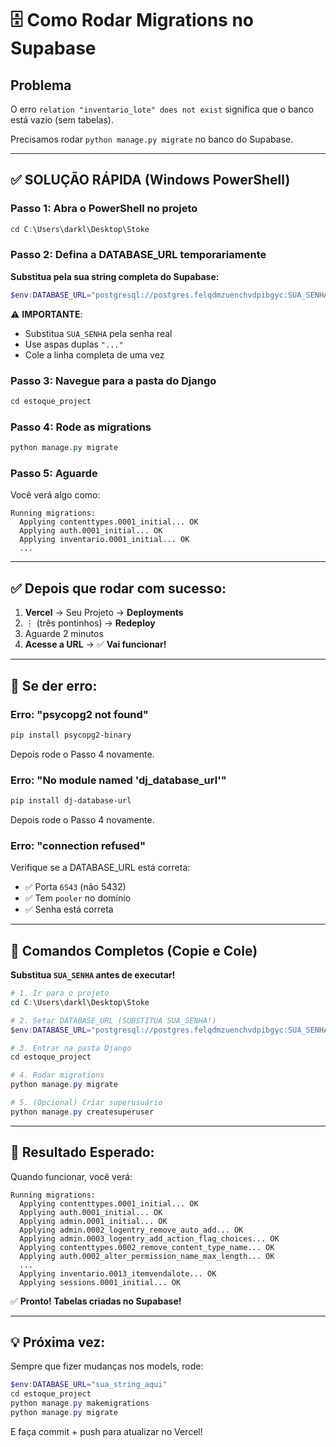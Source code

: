 # 🗄️ Como Rodar Migrations no Supabase

## Problema

O erro `relation "inventario_lote" does not exist` significa que o banco está vazio (sem tabelas).

Precisamos rodar `python manage.py migrate` no banco do Supabase.

---

## ✅ **SOLUÇÃO RÁPIDA (Windows PowerShell)**

### Passo 1: Abra o PowerShell no projeto

```powershell
cd C:\Users\darkl\Desktop\Stoke
```

### Passo 2: Defina a DATABASE_URL temporariamente

**Substitua pela sua string completa do Supabase:**

```powershell
$env:DATABASE_URL="postgresql://postgres.felqdmzuenchvdpibgyc:SUA_SENHA@aws-1-sa-east-1.pooler.supabase.com:6543/postgres"
```

⚠️ **IMPORTANTE**: 
- Substitua `SUA_SENHA` pela senha real
- Use aspas duplas `"..."`
- Cole a linha completa de uma vez

### Passo 3: Navegue para a pasta do Django

```powershell
cd estoque_project
```

### Passo 4: Rode as migrations

```powershell
python manage.py migrate
```

### Passo 5: Aguarde

Você verá algo como:
```
Running migrations:
  Applying contenttypes.0001_initial... OK
  Applying auth.0001_initial... OK
  Applying inventario.0001_initial... OK
  ...
```

---

## ✅ **Depois que rodar com sucesso:**

1. **Vercel** → Seu Projeto → **Deployments**
2. ⋮ (três pontinhos) → **Redeploy**
3. Aguarde 2 minutos
4. **Acesse a URL** → ✅ **Vai funcionar!**

---

## 🐛 **Se der erro:**

### Erro: "psycopg2 not found"

```powershell
pip install psycopg2-binary
```

Depois rode o Passo 4 novamente.

### Erro: "No module named 'dj_database_url'"

```powershell
pip install dj-database-url
```

Depois rode o Passo 4 novamente.

### Erro: "connection refused"

Verifique se a DATABASE_URL está correta:
- ✅ Porta `6543` (não 5432)
- ✅ Tem `pooler` no domínio
- ✅ Senha está correta

---

## 📝 **Comandos Completos (Copie e Cole)**

**Substitua `SUA_SENHA` antes de executar!**

```powershell
# 1. Ir para o projeto
cd C:\Users\darkl\Desktop\Stoke

# 2. Setar DATABASE_URL (SUBSTITUA SUA_SENHA!)
$env:DATABASE_URL="postgresql://postgres.felqdmzuenchvdpibgyc:SUA_SENHA@aws-1-sa-east-1.pooler.supabase.com:6543/postgres"

# 3. Entrar na pasta Django
cd estoque_project

# 4. Rodar migrations
python manage.py migrate

# 5. (Opcional) Criar superusuário
python manage.py createsuperuser
```

---

## 🎯 **Resultado Esperado:**

Quando funcionar, você verá:

```
Running migrations:
  Applying contenttypes.0001_initial... OK
  Applying auth.0001_initial... OK
  Applying admin.0001_initial... OK
  Applying admin.0002_logentry_remove_auto_add... OK
  Applying admin.0003_logentry_add_action_flag_choices... OK
  Applying contenttypes.0002_remove_content_type_name... OK
  Applying auth.0002_alter_permission_name_max_length... OK
  ...
  Applying inventario.0013_itemvendalote... OK
  Applying sessions.0001_initial... OK
```

✅ **Pronto! Tabelas criadas no Supabase!**

---

## 💡 **Próxima vez:**

Sempre que fizer mudanças nos models, rode:

```powershell
$env:DATABASE_URL="sua_string_aqui"
cd estoque_project
python manage.py makemigrations
python manage.py migrate
```

E faça commit + push para atualizar no Vercel!








